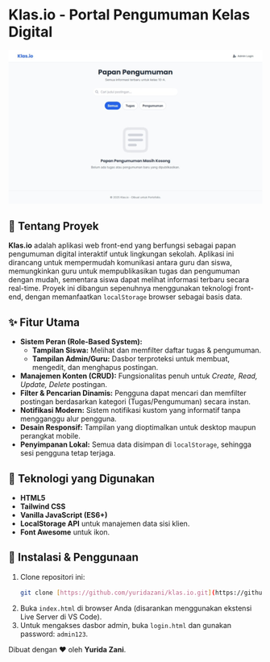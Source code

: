 # Klas.io - Portal Pengumuman Kelas Digital

![Klas.io Screenshot](https://github.com/yuridazani/klas.io/blob/main/img/Screenshot_3-8-2025_10354_yuridazani.github.io.jpeg)

## 📖 Tentang Proyek

**Klas.io** adalah aplikasi web front-end yang berfungsi sebagai papan pengumuman digital interaktif untuk lingkungan sekolah. Aplikasi ini dirancang untuk mempermudah komunikasi antara guru dan siswa, memungkinkan guru untuk mempublikasikan tugas dan pengumuman dengan mudah, sementara siswa dapat melihat informasi terbaru secara real-time. Proyek ini dibangun sepenuhnya menggunakan teknologi front-end, dengan memanfaatkan `localStorage` browser sebagai basis data.

## ✨ Fitur Utama

- **Sistem Peran (Role-Based System):**
  - **Tampilan Siswa:** Melihat dan memfilter daftar tugas & pengumuman.
  - **Tampilan Admin/Guru:** Dasbor terproteksi untuk membuat, mengedit, dan menghapus postingan.
- **Manajemen Konten (CRUD):** Fungsionalitas penuh untuk *Create, Read, Update, Delete* postingan.
- **Filter & Pencarian Dinamis:** Pengguna dapat mencari dan memfilter postingan berdasarkan kategori (Tugas/Pengumuman) secara instan.
- **Notifikasi Modern:** Sistem notifikasi kustom yang informatif tanpa mengganggu alur pengguna.
- **Desain Responsif:** Tampilan yang dioptimalkan untuk desktop maupun perangkat mobile.
- **Penyimpanan Lokal:** Semua data disimpan di `localStorage`, sehingga sesi pengguna tetap terjaga.

## 🚀 Teknologi yang Digunakan

-   **HTML5**
-   **Tailwind CSS**
-   **Vanilla JavaScript (ES6+)**
-   **LocalStorage API** untuk manajemen data sisi klien.
-   **Font Awesome** untuk ikon.

## 🔧 Instalasi & Penggunaan

1.  Clone repositori ini:
    ```bash
    git clone [https://github.com/yuridazani/klas.io.git](https://github.com/yuridazani/klas.io.git)
    ```
2.  Buka `index.html` di browser Anda (disarankan menggunakan ekstensi Live Server di VS Code).
3.  Untuk mengakses dasbor admin, buka `login.html` dan gunakan password: `admin123`.

Dibuat dengan ❤️ oleh **Yurida Zani**.

